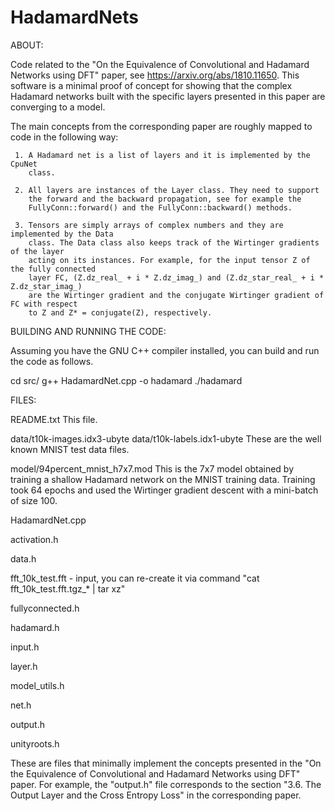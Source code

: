 # HadamardNets

ABOUT:

Code related to the "On the Equivalence of Convolutional and Hadamard Networks
using DFT" paper, see https://arxiv.org/abs/1810.11650. 
This software is a minimal proof of concept for showing that the complex Hadamard 
networks built with the specific layers presented in this paper are 
converging to a model.

 The main concepts from the corresponding paper are roughly mapped to code
 in the following way:
 
     1. A Hadamard net is a list of layers and it is implemented by the CpuNet
        class.
        
     2. All layers are instances of the Layer class. They need to support
        the forward and the backward propagation, see for example the
        FullyConn::forward() and the FullyConn::backward() methods.
        
     3. Tensors are simply arrays of complex numbers and they are implemented by the Data
        class. The Data class also keeps track of the Wirtinger gradients of the layer
        acting on its instances. For example, for the input tensor Z of the fully connected
        layer FC, (Z.dz_real_ + i * Z.dz_imag_) and (Z.dz_star_real_ + i * Z.dz_star_imag_)
        are the Wirtinger gradient and the conjugate Wirtinger gradient of FC with respect
        to Z and Z* = conjugate(Z), respectively.

BUILDING AND RUNNING THE CODE:

Assuming you have the GNU C++ compiler installed, you can build and
run the code as follows.

cd src/
g++ HadamardNet.cpp -o hadamard
./hadamard

FILES:

README.txt
  This file.

data/t10k-images.idx3-ubyte
data/t10k-labels.idx1-ubyte
  These are the well known MNIST test data files.

model/94percent_mnist_h7x7.mod
  This is the 7x7 model obtained by training a shallow Hadamard network on the MNIST
  training data. Training took 64 epochs and used the Wirtinger gradient descent with a
  mini-batch of size 100.

HadamardNet.cpp

activation.h

data.h

fft_10k_test.fft - input, you can re-create it via command "cat fft_10k_test.fft.tgz_* | tar xz"

fullyconnected.h

hadamard.h

input.h

layer.h

model_utils.h

net.h

output.h

unityroots.h
  
  
  These are files that minimally implement the concepts presented in the
  "On the Equivalence of Convolutional and Hadamard Networks using DFT" paper.
  For example, the "output.h" file corresponds to the section
  "3.6. The Output Layer and the Cross Entropy Loss" in the corresponding paper.



